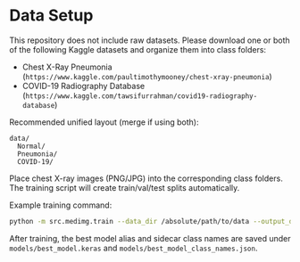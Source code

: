 # Data Setup

This repository does not include raw datasets. Please download one or both of the following Kaggle datasets and organize them into class folders:

- Chest X-Ray Pneumonia (`https://www.kaggle.com/paultimothymooney/chest-xray-pneumonia`)
- COVID-19 Radiography Database (`https://www.kaggle.com/tawsifurrahman/covid19-radiography-database`)

Recommended unified layout (merge if using both):

```
data/
  Normal/
  Pneumonia/
  COVID-19/
```

Place chest X-ray images (PNG/JPG) into the corresponding class folders. The training script will create train/val/test splits automatically.

Example training command:

```bash
python -m src.medimg.train --data_dir /absolute/path/to/data --output_dir artifacts --epochs 15 --batch_size 32 --image_size 224 224
```

After training, the best model alias and sidecar class names are saved under `models/best_model.keras` and `models/best_model_class_names.json`.


